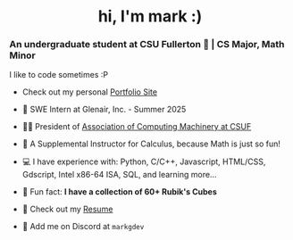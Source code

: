 <h1 align="center">hi, I'm mark :)</h1>
<h3 align="left">An undergraduate student at CSU Fullerton 🐘 | CS Major, Math Minor</h3>
<p>I like to code sometimes :P<p>

- Check out my personal [Portfolio Site](https://www.markg.dev/)

- 💼 SWE Intern at Glenair, Inc. - Summer 2025

- 👨‍💼 President of [Association of Computing Machinery at CSUF](https://acmcsuf.com/)

- 📐 A Supplemental Instructor for Calculus, because Math is just so fun!

- 💻 I have experience with: Python, C/C++, Javascript, HTML/CSS, Gdscript, Intel x86-64 ISA, SQL, and learning more...

- 💯 Fun fact: **I have a collection of 60+ Rubik's Cubes**

- 💼 Check out my [Resume](https://github.com/MarkRyanGarcia/Resume/blob/main/resume.pdf)

- 🤙 Add me on Discord at `markgdev`
